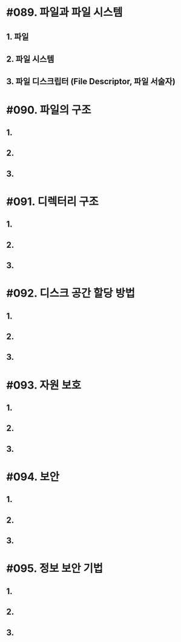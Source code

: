 # #089. 파일과 파일 시스템

## 1. 파일

## 2. 파일 시스템

## 3. 파일 디스크립터 (File Descriptor, 파일 서술자)


# #090. 파일의 구조

## 1.

## 2.

## 3.


# #091. 디렉터리 구조

## 1.

## 2.

## 3.


# #092. 디스크 공간 할당 방법

## 1.

## 2.

## 3.


# #093. 자원 보호

## 1.

## 2.

## 3.


# #094. 보안

## 1.

## 2.

## 3.


# #095. 정보 보안 기법

## 1.

## 2.

## 3.